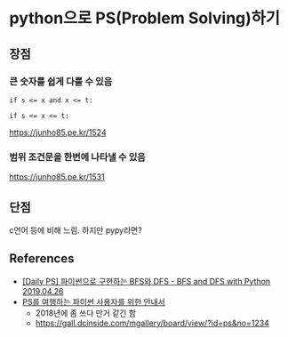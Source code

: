 # python으로 PS(Problem Solving)하기


## 장점
### 큰 숫자를 쉽게 다룰 수 있음
```
if s <= x and x <= t:
```

```
if s <= x <= t:
```

https://junho85.pe.kr/1524


### 범위 조건문을 한번에 나타낼 수 있음
https://junho85.pe.kr/1531


## 단점
c언어 등에 비해 느림.
하지만 pypy라면?


## References
* [[Daily PS] 파이썬으로 구현하는 BFS와 DFS - BFS and DFS with Python 2019.04.26](https://cyc1am3n.github.io/2019/04/26/bfs_dfs_with_python.html)
* [PS를 여행하는 파이썬 사용자를 위한 안내서](https://github.com/dodok8/PythonAlgorithmStudy/wiki)
  * 2018년에 좀 쓰다 만거 같긴 함
  * https://gall.dcinside.com/mgallery/board/view/?id=ps&no=1234
